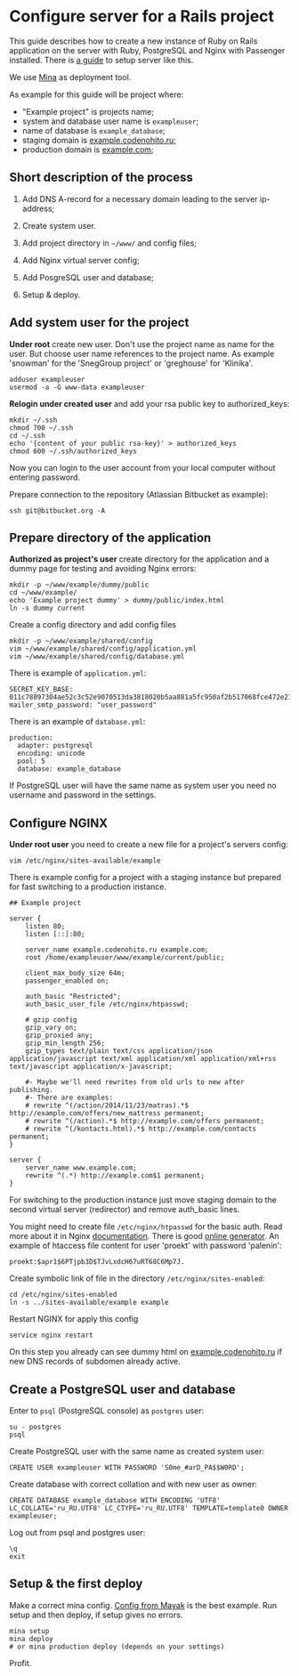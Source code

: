 Configure server for a Rails project
====================================

This guide describes how to create a new instance of Ruby on Rails application
on the server with Ruby, PostgreSQL and Nginx with Passenger installed.
There is [a guide](setup_debian_rails_server.md) to setup server like this.

We use [Mina](http://nadarei.co/mina) as deployment tool.

As example for this guide will be project where:

- "Example project" is projects name;
- system and database user name is `exampleuser`;
- name of database is `example_database`;
- staging domain is [example.codenohito.ru](http://example.codenohito.ru);
- production domain is [example.com](http://example.com);


Short description of the process
--------------------------------

1. Add DNS A-record for a necessary domain leading to the server ip-address;

2. Create system user.

3. Add project directory in `~/www/` and config files;

3. Add Nginx virtual server config;

4. Add PosgreSQL user and database;

6. Setup & deploy.


Add system user for the project
-------------------------------

__Under root__ create new user. Don't use the project name as name for the user.
But choose user name references to the project name. As example 'snowman' for
the 'SnegGroup project' or 'greghouse' for 'Klinika'.


    adduser exampleuser
    usermod -a -G www-data exampleuser

__Relogin under created user__ and add your rsa public key to authorized_keys:

    mkdir ~/.ssh
    chmod 700 ~/.ssh
    cd ~/.ssh
    echo '{content of your public rsa-key}' > authorized_keys
    chmod 600 ~/.ssh/authorized_keys

Now you can login to the user account from your local computer without
entering password.

Prepare connection to the repository (Atlassian Bitbucket as example):

    ssh git@bitbucket.org -A


Prepare directory of the application
------------------------------------

__Authorized as project's user__ create directory for the application and
a dummy page for testing and avoiding Nginx errors:

    mkdir -p ~/www/example/dummy/public
    cd ~/www/example/
    echo 'Example project dummy' > dummy/public/index.html
    ln -s dummy current

Create a config directory and add config files

    mkdir -p ~/www/example/shared/config
    vim ~/www/example/shared/config/application.yml
    vim ~/www/example/shared/config/database.yml

There is example of `application.yml`:

    SECRET_KEY_BASE: 011c78097304ae52c3c52e9070513da3818020b5aa881a5fc950af2b517068fce472e2193b61c782de054e48636ff3ee6a8d3ceef359e07a842b9fba1a40e83d
    mailer_smtp_password: "user_password"

There is an example of `database.yml`:

    production:
      adapter: postgresql
      encoding: unicode
      pool: 5
      database: example_database

If PostgreSQL user will have the same name as system user you need no username
and password in the settings.


Configure NGINX
---------------

__Under root user__ you need to create a new file for a project's servers config:

    vim /etc/nginx/sites-available/example

There is example config for a project with a staging instance but prepared
for fast switching to a production instance.

    ## Example project

    server {
        listen 80;
        listen [::]:80;

        server_name example.codenohito.ru example.com;
        root /home/exampleuser/www/example/current/public;

        client_max_body_size 64m;
        passenger_enabled on;

        auth_basic "Restricted";
        auth_basic_user_file /etc/nginx/htpasswd;

        # gzip config
        gzip_vary on;
        gzip_proxied any;
        gzip_min_length 256;
        gzip_types text/plain text/css application/json application/javascript text/xml application/xml application/xml+rss text/javascript application/x-javascript;

        #- Maybe we'll need rewrites from old urls to new after publishing.
        #- There are examples:
        # rewrite ^(/action/2014/11/23/matras).*$ http://example.com/offers/new_mattress permanent;
        # rewrite ^(/action).*$ http://example.com/offers permanent;
        # rewrite ^(/kontacts.html).*$ http://example.com/contacts permanent;
    }

    server {
        server_name www.example.com;
        rewrite ^(.*) http://example.com$1 permanent;
    }

For switching to the production instance just move staging domain to the second
virtual server (redirector) and remove auth_basic lines.

You might need to create file `/etc/nginx/htpasswd` for the basic auth.
Read more about it in Nginx
[documentation](http://nginx.org/en/docs/http/ngx_http_auth_basic_module.html).
There is good
[online generator](http://www.htaccesstools.com/htpasswd-generator/).
An example of htaccess file content for user 'proekt' with password 'palenin':

    proekt:$apr1$6PTjpb3D$TJvLxdcH67uRT68C6Mp7J.

Create symbolic link of file in the directory `/etc/nginx/sites-enabled`:

    cd /etc/nginx/sites-enabled
    ln -s ../sites-available/example example

Restart NGINX for apply this config

    service nginx restart

On this step you already can see dummy html on
[example.codenohito.ru](http://example.codenohito.ru)
if new DNS records of subdomen already active.


Create a PostgreSQL user and database
-------------------------------------

Enter to `psql` (PostgreSQL console) as `postgres` user:

    su - postgres
    psql

Create PostgreSQL user with the same name as created system user:

    CREATE USER exampleuser WITH PASSWORD 'S0me_#arD_PA$$W0RD';

Create database with correct collation and with new user as owner:

    CREATE DATABASE example_database WITH ENCODING 'UTF8' LC_COLLATE='ru_RU.UTF8' LC_CTYPE='ru_RU.UTF8' TEMPLATE=template0 OWNER exampleuser;

Log out from psql and postgres user:

    \q
    exit


Setup & the first deploy
------------------------

Make a correct mina config.
[Config from Mayak](https://github.com/dymio/mayak/blob/master/config/deploy.rb)
is the best example.
Run setup and then deploy, if setup gives no errors.

    mina setup
    mina deploy
    # or mina production deploy (depends on your settings)

Profit.
